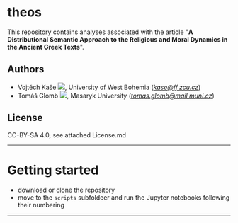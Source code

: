 # theos

This repository contains analyses associated with the article "**A Distributional Semantic Approach to the Religious and Moral Dynamics in the Ancient Greek Texts**".

## Authors

* Vojtěch Kaše [![](https://orcid.org/sites/default/files/images/orcid_16x16.png)](https://orcid.org/0000-0002-6601-1605), University of West Bohemia (*kase@ff.zcu.cz*)
* Tomáš Glomb [![](https://orcid.org/sites/default/files/images/orcid_16x16.png)](https://orcid.org/0000-0001-6862-8409), Masaryk University (*tomas.glomb@mail.muni.cz*)

## License

CC-BY-SA 4.0, see attached License.md

---

# Getting started

* download or clone the repository
* move to the `scripts` subfoldeer and run the Jupyter notebooks following their numbering

---
